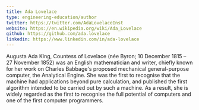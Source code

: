 ```yaml
---
title: Ada Lovelace
type: engineering-education/author
twitter: https://twitter.com/AdaLovelaceInst
website: https://en.wikipedia.org/wiki/Ada_Lovelace
github: https://github.com/ada.lovelace
linkedin: https://www.linkedin.com/in/ada-lovelace
---
```

Augusta Ada King, Countess of Lovelace (née Byron; 10 December 1815 – 27 November 1852) was an English mathematician and writer, chiefly known for her work on Charles Babbage's proposed mechanical general-purpose computer, the Analytical Engine. She was the first to recognise that the machine had applications beyond pure calculation, and published the first algorithm intended to be carried out by such a machine. As a result, she is widely regarded as the first to recognise the full potential of computers and one of the first computer programmers.
